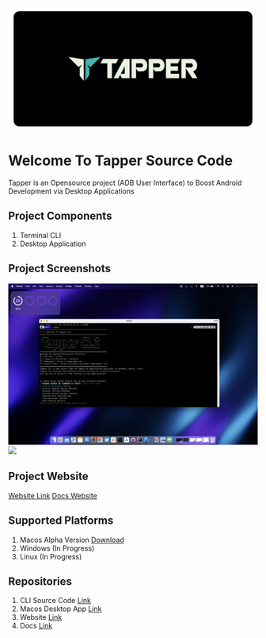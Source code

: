 ![](https://github.com/tapper-app/assets/blob/main/Banner.png?raw=true)

# Welcome To Tapper Source Code

Tapper is an Opensource project (ADB User Interface) to Boost Android Development via Desktop Applications

## Project Components
1. Terminal CLI
2. Desktop Application

## Project Screenshots

![](https://github.com/tapper-app/assets/blob/main/Cli.png?raw=true)
![](https://github.com/tapper-app/assets/blob/main/Screenshot%202024-01-23%20at%208.22.01%E2%80%AFAM.png?raw=true)

## Project Website
[Website Link](https://tapperapp.com)
[Docs Website](https://docs.tapperapp.com)

## Supported Platforms
1. Macos Alpha Version [Download](https://github.com/tapper-app/desktop-macos/releases)
2. Windows (In Progress)
3. Linux (In Progress)

## Repositories
1. CLI Source Code [Link](https://github.com/tapper-app/tapper-core)
2. Macos Desktop App [Link](https://github.com/tapper-app/desktop-macos)
3. Website [Link](https://github.com/tapper-app/website)
4. Docs [Link](https://github.com/tapper-app/documentation)

